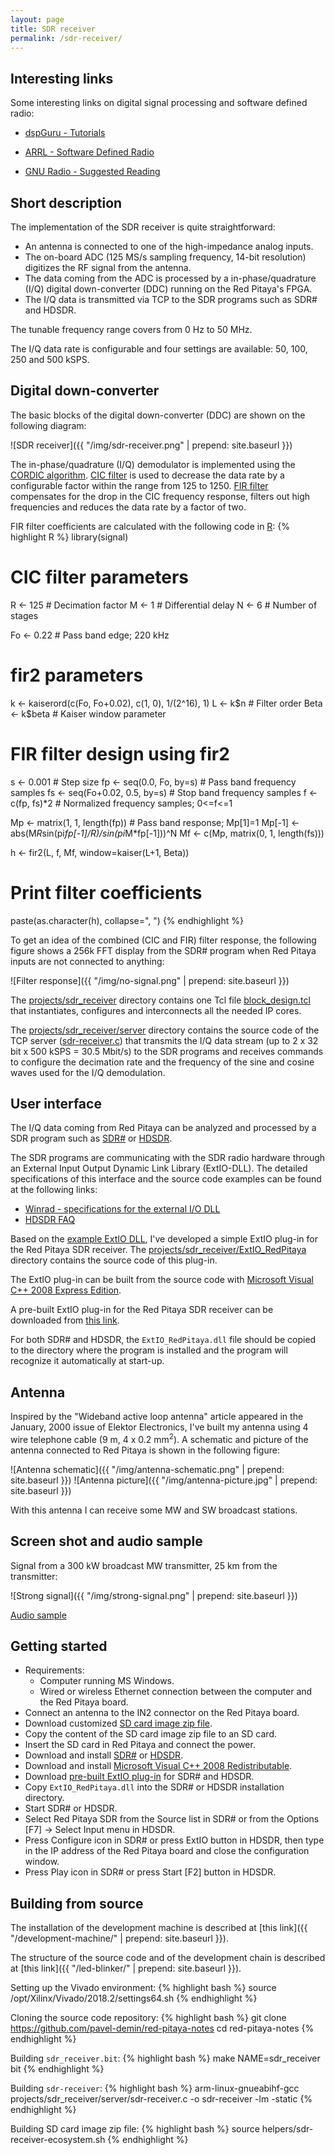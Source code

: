 ```yaml
---
layout: page
title: SDR receiver
permalink: /sdr-receiver/
---
```


Interesting links
-----

Some interesting links on digital signal processing and software defined radio:

 - [dspGuru - Tutorials](https://dspguru.com/dsp/tutorials)

 - [ARRL - Software Defined Radio](http://www.arrl.org/software-defined-radio)

 - [GNU Radio - Suggested Reading](https://wiki.gnuradio.org/index.php/SuggestedReading)

Short description
-----

The implementation of the SDR receiver is quite straightforward:

 - An antenna is connected to one of the high-impedance analog inputs.
 - The on-board ADC (125 MS/s sampling frequency, 14-bit resolution) digitizes the RF signal from the antenna.
 - The data coming from the ADC is processed by a in-phase/quadrature (I/Q) digital down-converter (DDC) running on the Red Pitaya's FPGA.
 - The I/Q data is transmitted via TCP to the SDR programs such as SDR# and HDSDR.

The tunable frequency range covers from 0 Hz to 50 MHz.

The I/Q data rate is configurable and four settings are available: 50, 100, 250 and 500 kSPS.

Digital down-converter
-----

The basic blocks of the digital down-converter (DDC) are shown on the following diagram:

![SDR receiver]({{ "/img/sdr-receiver.png" | prepend: site.baseurl }})

The in-phase/quadrature (I/Q) demodulator is implemented using the [CORDIC algorithm](http://www.xilinx.com/products/intellectual-property/cordic.html). [CIC filter](http://www.xilinx.com/products/intellectual-property/cic_compiler.html) is used to decrease the data rate by a configurable factor within the range from 125 to 1250. [FIR filter](http://www.xilinx.com/products/intellectual-property/fir_compiler.html) compensates for the drop in the CIC frequency response, filters out high frequencies and reduces the data rate by a factor of two.

FIR filter coefficients are calculated with the following code in [R](http://www.r-project.org):
{% highlight R %}
library(signal)

# CIC filter parameters
R <- 125                       # Decimation factor
M <- 1                         # Differential delay
N <- 6                         # Number of stages

Fo <- 0.22                     # Pass band edge; 220 kHz

# fir2 parameters
k <- kaiserord(c(Fo, Fo+0.02), c(1, 0), 1/(2^16), 1)
L <- k$n                       # Filter order
Beta <- k$beta                 # Kaiser window parameter

# FIR filter design using fir2
s <- 0.001                     # Step size
fp <- seq(0.0, Fo, by=s)       # Pass band frequency samples
fs <- seq(Fo+0.02, 0.5, by=s)  # Stop band frequency samples
f <- c(fp, fs)*2               # Normalized frequency samples; 0<=f<=1

Mp <- matrix(1, 1, length(fp)) # Pass band response; Mp[1]=1
Mp[-1] <- abs(M*R*sin(pi*fp[-1]/R)/sin(pi*M*fp[-1]))^N
Mf <- c(Mp, matrix(0, 1, length(fs)))

h <- fir2(L, f, Mf, window=kaiser(L+1, Beta))

# Print filter coefficients
paste(as.character(h), collapse=", ")
{% endhighlight %}

To get an idea of the combined (CIC and FIR) filter response, the following figure shows a 256k FFT display from the SDR# program when Red Pitaya inputs are not connected to anything:

![Filter response]({{ "/img/no-signal.png" | prepend: site.baseurl }})

The [projects/sdr_receiver](https://github.com/pavel-demin/red-pitaya-notes/tree/master/projects/sdr_receiver) directory contains one Tcl file [block_design.tcl](https://github.com/pavel-demin/red-pitaya-notes/blob/master/projects/sdr_receiver/block_design.tcl) that instantiates, configures and interconnects all the needed IP cores.

The [projects/sdr_receiver/server](https://github.com/pavel-demin/red-pitaya-notes/tree/master/projects/sdr_receiver/server) directory contains the source code of the TCP server ([sdr-receiver.c](https://github.com/pavel-demin/red-pitaya-notes/blob/master/projects/sdr_receiver/server/sdr-receiver.c)) that transmits the I/Q data stream (up to 2 x 32 bit x 500 kSPS = 30.5 Mbit/s) to the SDR programs and receives commands to configure the decimation rate and the frequency of the sine and cosine waves used for the I/Q demodulation.

User interface
-----

The I/Q data coming from Red Pitaya can be analyzed and processed by a SDR program such as [SDR#](http://sdrsharp.com/#download) or [HDSDR](http://www.hdsdr.de/).

The SDR programs are communicating with the SDR radio hardware through an External Input Output Dynamic Link Library (ExtIO-DLL). The detailed specifications of this interface and the source code examples can be found at the following links:

 - [Winrad - specifications for the external I/O DLL](http://www.winrad.org/bin/Winrad_Extio.pdf)
 - [HDSDR FAQ](http://www.hdsdr.de/faq.html)

Based on the [example ExtIO DLL](http://hdsdr.de/download/ExtIO/ExtIO_Demo_102.zip), I've developed a simple ExtIO plug-in for the Red Pitaya SDR receiver. The [projects/sdr_receiver/ExtIO_RedPitaya](https://github.com/pavel-demin/red-pitaya-notes/tree/master/projects/sdr_receiver/ExtIO_RedPitaya) directory contains the source code of this plug-in.

The ExtIO plug-in can be built from the source code with [Microsoft Visual C++ 2008 Express Edition](http://go.microsoft.com/?linkid=7729279).

A pre-built ExtIO plug-in for the Red Pitaya SDR receiver can be downloaded from [this link](https://www.dropbox.com/sh/5fy49wae6xwxa8a/AADBqDFBJpAnkcpAEARf5xQNa/sdr/ExtIO_RedPitaya.dll?dl=1).

For both SDR# and HDSDR, the `ExtIO_RedPitaya.dll` file should be copied to the directory where the program is installed and the program will recognize it automatically at start-up.

Antenna
-----

Inspired by the "Wideband active loop antenna" article appeared in the January, 2000 issue of Elektor Electronics, I've built my antenna using 4 wire telephone cable (9 m, 4 x 0.2 mm<sup>2</sup>). A schematic and picture of the antenna connected to Red Pitaya is shown in the following figure:

![Antenna schematic]({{ "/img/antenna-schematic.png" | prepend: site.baseurl }}) ![Antenna picture]({{ "/img/antenna-picture.jpg" | prepend: site.baseurl }})

With this antenna I can receive some MW and SW broadcast stations.

Screen shot and audio sample
-----

Signal from a 300 kW broadcast MW transmitter, 25 km from the transmitter:

![Strong signal]({{ "/img/strong-signal.png" | prepend: site.baseurl }})

[Audio sample](https://www.dropbox.com/sh/5fy49wae6xwxa8a/AAB5D6JQtyf3bQB_U65cnMIba/sdr/strong-signal.wav?dl=1)

Getting started
-----

 - Requirements:
   - Computer running MS Windows.
   - Wired or wireless Ethernet connection between the computer and the Red Pitaya board.
 - Connect an antenna to the IN2 connector on the Red Pitaya board.
 - Download customized [SD card image zip file](https://www.dropbox.com/sh/5fy49wae6xwxa8a/AACcQ6HrPC3GCAxfkL4Pjrpwa/sdr/ecosystem-0.92-65-35575ed-sdr-receiver.zip?dl=1).
 - Copy the content of the SD card image zip file to an SD card.
 - Insert the SD card in Red Pitaya and connect the power.
 - Download and install [SDR#](https://www.dropbox.com/sh/5fy49wae6xwxa8a/AAAdAcU238cppWziK4xPRIADa/sdr/sdrsharp_v1.0.0.1361_with_plugins.zip?dl=1) or [HDSDR](http://www.hdsdr.de/).
 - Download and install [Microsoft Visual C++ 2008 Redistributable](https://www.microsoft.com/en-us/download/details.aspx?id=26368).
 - Download [pre-built ExtIO plug-in](https://www.dropbox.com/sh/5fy49wae6xwxa8a/AADBqDFBJpAnkcpAEARf5xQNa/sdr/ExtIO_RedPitaya.dll?dl=1) for SDR# and HDSDR.
 - Copy `ExtIO_RedPitaya.dll` into the SDR# or HDSDR installation directory.
 - Start SDR# or HDSDR.
 - Select Red Pitaya SDR from the Source list in SDR# or from the Options [F7] &rarr; Select Input menu in HDSDR.
 - Press Configure icon in SDR# or press ExtIO button in HDSDR, then type in the IP address of the Red Pitaya board and close the configuration window.
 - Press Play icon in SDR# or press Start [F2] button in HDSDR.

Building from source
-----

The installation of the development machine is described at [this link]({{ "/development-machine/" | prepend: site.baseurl }}).

The structure of the source code and of the development chain is described at [this link]({{ "/led-blinker/" | prepend: site.baseurl }}).

Setting up the Vivado environment:
{% highlight bash %}
source /opt/Xilinx/Vivado/2018.2/settings64.sh
{% endhighlight %}

Cloning the source code repository:
{% highlight bash %}
git clone https://github.com/pavel-demin/red-pitaya-notes
cd red-pitaya-notes
{% endhighlight %}

Building `sdr_receiver.bit`:
{% highlight bash %}
make NAME=sdr_receiver bit
{% endhighlight %}

Building `sdr-receiver`:
{% highlight bash %}
arm-linux-gnueabihf-gcc projects/sdr_receiver/server/sdr-receiver.c -o sdr-receiver -lm -static
{% endhighlight %}

Building SD card image zip file:
{% highlight bash %}
source helpers/sdr-receiver-ecosystem.sh
{% endhighlight %}
